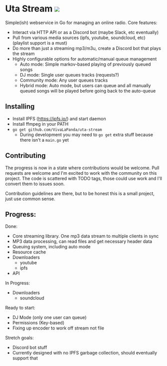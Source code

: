 # Uta Stream [![](https://godoc.org/github.com/VivaLaPanda/uta-stream?status.svg)](http://godoc.org/github.com/VivaLaPanda/uta-stream)

Simple(ish) webservice in Go for managing an online radio.
Core features:

* Interact via HTTP API or as a Discord bot (maybe Slack, etc eventually)
* Pull from various media sources (ipfs, youtube, soundcloud, etc) (playlist support is a must)
* Do more than just a streaming mp3/m3u, create a Discord bot that plays the stream
* Highly configurable options for automatic/manual queue management
    - Auto mode: Simple markov-based playing of previously queued songs
    - DJ mode: Single user queues tracks (requests?)
    - Community mode: Any user queues tracks
    - Hybrid mode: Auto mode, but users can queue and all manually queued songs will be played before going back to the auto-queue

## Installing
* Install IPFS (https://ipfs.io/) and start daemon
* Install ffmpeg in your PATH
* `go get github.com/VivaLaPanda/uta-stream`
    - During development you may need to `go get` extra stuff because there isn't a `main.go` yet

## Contributing
The progress is now in a state where contributions would be welcome. Pull requests
are welcome and I'm excited to work with the community on this project.
The code is scattered with TODO tags, those could use work and I'll
convert them to issues soon.

Contribution guidelines are there, but to be honest
this is a small project, just use common sense.

## Progress:

Done:
* Core streaming library. One mp3 data stream to multiple clients in sync
* MP3 data processing, can read files and get necessary header data
* Queuing system, including auto mode
* Resource cache
* Downloaders
    - youtube
    - ipfs
* API

In Progress:
* Downloaders
    - soundcloud

Ready to start:
* DJ Mode (only one user can queue)
* Permissions (Key-based)
* Fixing up encoder to work off stream not file

Stretch goals:
* Discord bot stuff
* Currently designed with no IPFS garbage collection, should eventually support that
